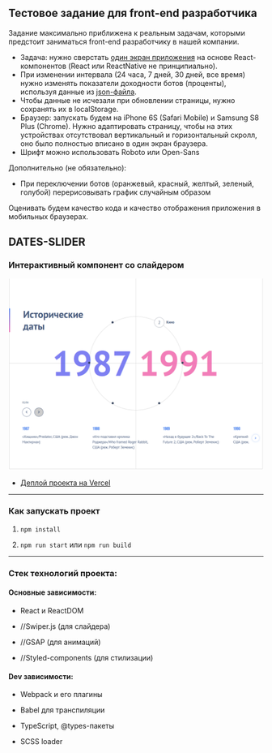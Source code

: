 ## Тестовое задание для front-end разработчика

Задание максимально приближена к реальным задачам, которыми предстоит заниматься front-end разработчику в нашей компании.

-   Задача: нужно сверстать [один экран приложения](../frontend/layout_preview.png) на основе React-компонентов (React или ReactNative не принципиально).
-   При изменении интервала (24 часа, 7 дней, 30 дней, все время) нужно изменять показатели доходности ботов (проценты), используя данные из [json-файла](../frontend/src).
-   Чтобы данные не исчезали при обновлении страницы, нужно сохранять их в localStorage.
-   Браузер: запускать будем на iPhone 6S (Safari Mobile) и Samsung S8 Plus (Chrome). Нужно адаптировать страницу, чтобы на этих устройствах отсутствовал вертикальный и горизонтальный скролл, оно было полностью вписано в один экран браузера.
-   Шрифт можно использовать Roboto или Open-Sans

Дополнительно (не обязательно):

-   При переключении ботов (оранжевый, красный, желтый, зеленый, голубой) перерисовывать график случайным образом

Оценивать будем качество кода и качество отображения приложения в мобильных браузерах.

## DATES-SLIDER

### Интерактивный компонент со слайдером

![dates-slider](public/dates-slider.png)

-   [Деплой проекта на Vercel](https://dates-slider.vercel.app/)

---

### Как запускать проект

1. `npm install`

2. `npm run start` или `npm run build`

---

### Стек технологий проекта:

#### Основные зависимости:

-   React и ReactDOM

-   //Swiper.js (для слайдера)

-   //GSAP (для анимаций)

-   //Styled-components (для стилизации)

#### Dev зависимости:

-   Webpack и его плагины

-   Babel для транспиляции

-   TypeScript, @types-пакеты

-   SCSS loader
